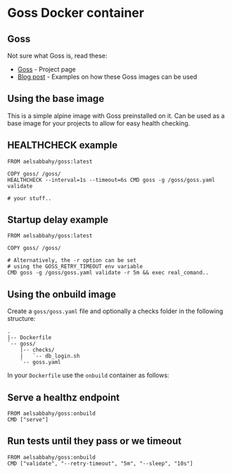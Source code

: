 # Goss Docker container

## Goss
Not sure what Goss is, read these:

* [Goss](https://github.com/aelsabbahy/goss) - Project page
* [Blog post](https://medium.com/p/fa8debbe676c) - Examples on how these Goss images can be used

## Using the base image

This is a simple alpine image with Goss preinstalled on it. Can be used as a base image for your projects to allow for easy health checking.

## HEALTHCHECK example
```
FROM aelsabbahy/goss:latest

COPY goss/ /goss/
HEALTHCHECK --interval=1s --timeout=6s CMD goss -g /goss/goss.yaml validate

# your stuff..
```

## Startup delay example
```
FROM aelsabbahy/goss:latest

COPY goss/ /goss/

# Alternatively, the -r option can be set
# using the GOSS_RETRY_TIMEOUT env variable
CMD goss -g /goss/goss.yaml validate -r 5m && exec real_comand..
```

## Using the onbuild image

Create a `goss/goss.yaml` file and optionally a checks folder in the following structure:
```
.
|-- Dockerfile
`-- goss/
    |-- checks/
    |   `-- db_login.sh
    `-- goss.yaml
```

In your `Dockerfile` use the `onbuild` container as follows:

## Serve a healthz endpoint
```
FROM aelsabbahy/goss:onbuild
CMD ["serve"]
```

## Run tests until they pass or we timeout
```
FROM aelsabbahy/goss:onbuild
CMD ["validate", "--retry-timeout", "5m", "--sleep", "10s"]
```
